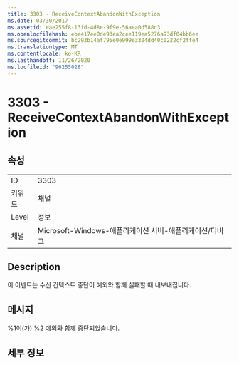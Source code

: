 ```yaml
---
title: 3303 - ReceiveContextAbandonWithException
ms.date: 03/30/2017
ms.assetid: eae255f8-13fd-4d8e-9f9e-56aea0d588c3
ms.openlocfilehash: ebe417ee0de93ea2cee119ea5276a93df04bb6ee
ms.sourcegitcommit: bc293b14af795e0e999e3304dd40c0222cf2ffe4
ms.translationtype: MT
ms.contentlocale: ko-KR
ms.lasthandoff: 11/26/2020
ms.locfileid: "96255028"
---
```

# <a name="3303---receivecontextabandonwithexception"></a>3303 - ReceiveContextAbandonWithException

## <a name="properties"></a>속성  
  
|||  
|-|-|  
|ID|3303|  
|키워드|채널|  
|Level|정보|  
|채널|Microsoft-Windows-애플리케이션 서버-애플리케이션/디버그|  
  
## <a name="description"></a>Description  

 이 이벤트는 수신 컨텍스트 중단이 예외와 함께 실패할 때 내보내집니다.  
  
## <a name="message"></a>메시지  

 %1이(가) %2 예외와 함께 중단되었습니다.  
  
## <a name="details"></a>세부 정보
